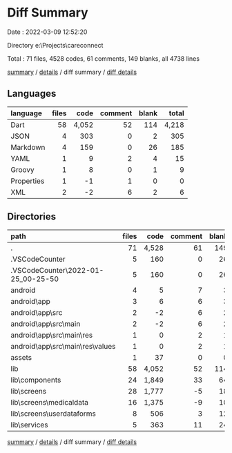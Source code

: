 # Diff Summary

Date : 2022-03-09 12:52:20

Directory e:\Projects\careconnect

Total : 71 files,  4528 codes, 61 comments, 149 blanks, all 4738 lines

[summary](results.md) / [details](details.md) / diff summary / [diff details](diff-details.md)

## Languages
| language | files | code | comment | blank | total |
| :--- | ---: | ---: | ---: | ---: | ---: |
| Dart | 58 | 4,052 | 52 | 114 | 4,218 |
| JSON | 4 | 303 | 0 | 2 | 305 |
| Markdown | 4 | 159 | 0 | 26 | 185 |
| YAML | 1 | 9 | 2 | 4 | 15 |
| Groovy | 1 | 8 | 0 | 1 | 9 |
| Properties | 1 | -1 | 1 | 0 | 0 |
| XML | 2 | -2 | 6 | 2 | 6 |

## Directories
| path | files | code | comment | blank | total |
| :--- | ---: | ---: | ---: | ---: | ---: |
| . | 71 | 4,528 | 61 | 149 | 4,738 |
| .VSCodeCounter | 5 | 160 | 0 | 26 | 186 |
| .VSCodeCounter\2022-01-25_00-25-50 | 5 | 160 | 0 | 26 | 186 |
| android | 4 | 5 | 7 | 3 | 15 |
| android\app | 3 | 6 | 6 | 3 | 15 |
| android\app\src | 2 | -2 | 6 | 2 | 6 |
| android\app\src\main | 2 | -2 | 6 | 2 | 6 |
| android\app\src\main\res | 1 | 0 | 2 | 1 | 3 |
| android\app\src\main\res\values | 1 | 0 | 2 | 1 | 3 |
| assets | 1 | 37 | 0 | 0 | 37 |
| lib | 58 | 4,052 | 52 | 114 | 4,218 |
| lib\components | 24 | 1,849 | 33 | 64 | 1,946 |
| lib\screens | 28 | 1,777 | -5 | 18 | 1,790 |
| lib\screens\medicaldata | 16 | 1,375 | -9 | 10 | 1,376 |
| lib\screens\userdataforms | 8 | 506 | 3 | 12 | 521 |
| lib\services | 5 | 363 | 11 | 24 | 398 |

[summary](results.md) / [details](details.md) / diff summary / [diff details](diff-details.md)